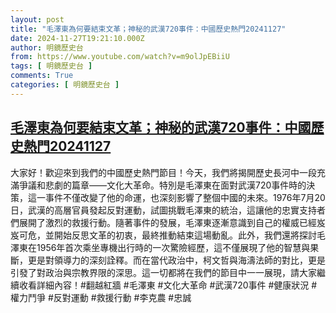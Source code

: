 ```yaml
---
layout: post
title: "毛澤東為何要結束文革；神秘的武漢720事件：中國歷史熱門20241127"
date: 2024-11-27T19:21:10.000Z
author: 明鏡歷史台
from: https://www.youtube.com/watch?v=m9olJpEBiiU
tags: [ 明鏡歷史台 ]
comments: True
categories: [ 明鏡歷史台 ]
---
```

<!--1732735270000-->
[毛澤東為何要結束文革；神秘的武漢720事件：中國歷史熱門20241127](https://www.youtube.com/watch?v=m9olJpEBiiU)
------

<div>
大家好！歡迎來到我們的中國歷史熱門節目！今天，我們將揭開歷史長河中一段充滿爭議和悲劇的篇章——文化大革命。特別是毛澤東在面對武漢720事件時的決策，這一事件不僅改變了他的命運，也深刻影響了整個中國的未來。1976年7月20日，武漢的高層官員發起反對運動，試圖挑戰毛澤東的統治，這讓他的忠實支持者們展開了激烈的救援行動。隨著事件的發展，毛澤東逐漸意識到自己的權威已經岌岌可危，並開始反思文革的初衷，最終推動結束這場動亂。此外，我們還將探討毛澤東在1956年首次乘坐專機出行時的一次驚險經歷，這不僅展現了他的智慧與果斷，更是對領導力的深刻詮釋。而在當代政治中，柯文哲與海濤法師的對比，更是引發了對政治與宗教界限的深思。這一切都將在我們的節目中一一展現，請大家繼續收看詳細內容！#翻越紅牆 #毛澤東 #文化大革命 #武漢720事件 #健康狀況 #權力鬥爭 #反對運動 #救援行動 #李克農 #忠誠
</div>
